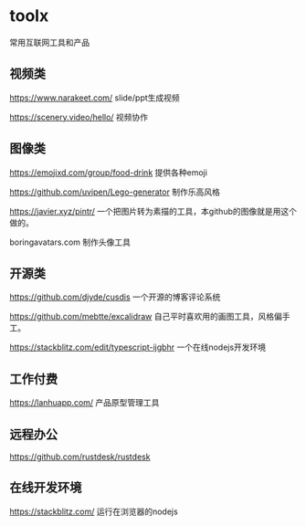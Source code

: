# toolx
常用互联网工具和产品

## 视频类

https://www.narakeet.com/ slide/ppt生成视频

https://scenery.video/hello/ 视频协作

## 图像类
https://emojixd.com/group/food-drink 提供各种emoji

https://github.com/uvipen/Lego-generator  制作乐高风格

https://javier.xyz/pintr/   一个把图片转为素描的工具，本github的图像就是用这个做的。

boringavatars.com 制作头像工具

## 开源类
https://github.com/djyde/cusdis 一个开源的博客评论系统

https://github.com/mebtte/excalidraw  自己平时喜欢用的画图工具，风格偏手工。

https://stackblitz.com/edit/typescript-ijgbhr 一个在线nodejs开发环境


## 工作付费
https://lanhuapp.com/  产品原型管理工具

## 远程办公

https://github.com/rustdesk/rustdesk

## 在线开发环境

https://stackblitz.com/ 运行在浏览器的nodejs


